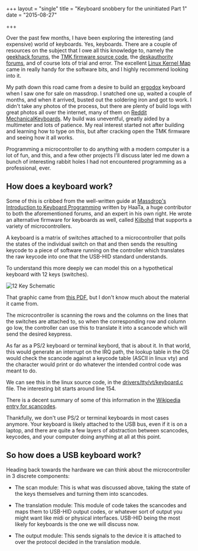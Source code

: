 +++
layout = "single"
title = "Keyboard snobbery for the uninitiated Part 1"
date = "2015-08-27"

+++

Over the past few months, I have been exploring the interesting (and expensive) world of keyboards. 
Yes, keyboards. There are a couple of resources on the subject that I owe all this knowledge to, namely the [geekhack forums](http://geekhack.org), the [TMK firmware source code](https://github.com/tmk/tmk_keyboard), the [deskauthority forums](http://deskthority.net), and of course lots of trial and error. The excellent [Linux Kernel Map](http://makelinux.net/kernel_map/) came in really handy for the software bits, and I highly recommend looking into it.

My path down this road came from a desire to build an [ergodox](http://www.ergodox.org/) keyboard when I saw one for sale on massdrop. I snatched one up, waited a couple of months, and when it arrived, busted out the soldering iron and got to work. I didn't take any photos of the process, but there are plenty of build logs with great photos all over the internet, many of them on [Reddit MechanicalKeyboards](https://www.reddit.com/r/MechanicalKeyboards/). My build was uneventful, greatly aided by a multimeter and lots of patience. My real interest started not after building and learning how to type on this, but after cracking open the TMK firmware and seeing how it all works. 

Programming a microcontroller to do anything with a modern computer is a lot of fun, and this, and a few other projects I'll discuss later led me down a bunch of interesting rabbit holes I had not encountered programming as a professional, ever.

## How does a keyboard work?

Some of this is cribbed from the well-written guide at [Massdrop's Introduction to Keyboard Programming](https://www.massdrop.com/article/introduction-to-keyboard-programming) written by HaaTa, a huge contributor to both the aforementioned forums, and an expert in his own right. He wrote an alternative firmware for keyboards as well, called [Kiibohd](https://github.com/haata/kiibohdforce) that supports a variety of microcontrollers.

A keyboard is a matrix of switches attached to a microcontroller that polls the states of the individual switch on that and then sends the resulting keycode to a piece of software running on the controller which translates the raw keycode into one that the USB-HID standard understands.

To understand this more deeply we can model this on a hypothetical keyboard with 12 keys (switches). 

![12 Key Schematic](/img/12keykeyboard.jpg)

That graphic came from [this PDF](http://nptel.ac.in/courses/Webcourse-contents/IISc-BANG/Microprocessors%20and%20Microcontrollers/pdf/Teacher_Slides/mod3/M3L7.pdf), but I don't know much about the material it came from.

The microcontroller is scanning the rows and the columns on the lines that the switches are attached to, so when the corresponding row and column go low, the controller can use this to translate it into a scancode which will send the desired keypress. 

As far as a PS/2 keyboard or terminal keybord, that is about it. In that world, this would generate an interrupt on the IRQ path, the lookup table in the OS would check the scancode against a keycode table (ASCII in linux vty) and the character would print or do whatever the intended control code was meant to do.

We can see this in the linux source code, in the [drivers/tty/vt/keyboard.c](http://lxr.free-electrons.com/source/drivers/tty/vt/keyboard.c) file. The interesting bit starts around line 154.

There is a decent summary of some of this information in the [Wikipedia entry for scancodes](https://en.wikipedia.org/wiki/Scancode#PC_compatibles).

Thankfully, we don't use PS/2 or terminal keyboards in most cases anymore. Your keyboard is likely attached to the USB bus, even if it is on a laptop, and there are quite a few layers of abstraction between scancodes, keycodes, and your computer doing anything at all at this point.

## So how does a USB keyboard work?

Heading back towards the hardware we can think about the microcontroller in 3 discrete components: 

* The scan module: This is what was discussed above, taking the state of the keys themselves and turning them into scancodes.

* The translation module: This module of code takes the scancodes and maps them to USB-HID output codes, or whatever sort of output you might want like midi or physical interfaces. USB-HID being the most likely for keyboards is the one we will discuss now.

* The output module: This sends signals to the device it is attached to over the protocol decided in the translation module. 
